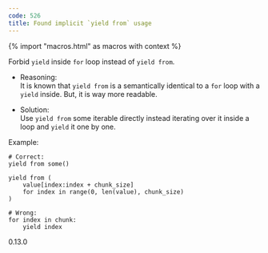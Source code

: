```yaml
---
code: 526
title: Found implicit `yield from` usage
---
```


{% import "macros.html" as macros with context %}

Forbid `yield` inside `for` loop instead of `yield from`.

  - Reasoning:  
    It is known that `yield from` is a semantically identical to a `for`
    loop with a `yield` inside. But, it is way more readable.

  - Solution:  
    Use `yield from` some iterable directly instead iterating over it
    inside a loop and `yield` it one by one.

Example:

    # Correct:
    yield from some()
    
    yield from (
        value[index:index + chunk_size]
        for index in range(0, len(value), chunk_size)
    )
    
    # Wrong:
    for index in chunk:
        yield index

<div class="versionadded">

0.13.0

</div>